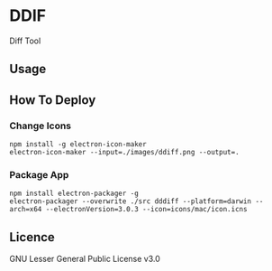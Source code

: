 # DDIF
Diff Tool

## Usage

## How To Deploy
### Change Icons

```
npm install -g electron-icon-maker
electron-icon-maker --input=./images/ddiff.png --output=.
```

### Package App

```
npm install electron-packager -g
electron-packager --overwrite ./src dddiff --platform=darwin --arch=x64 --electronVersion=3.0.3 --icon=icons/mac/icon.icns
```

## Licence
GNU Lesser General Public License v3.0
